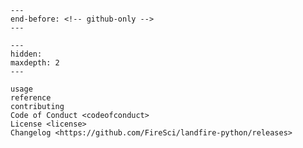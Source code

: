 ```{include} ../README.md
---
end-before: <!-- github-only -->
---
```

[license]: license
[contributor guide]: contributing
[command-line reference]: usage

```{toctree}
---
hidden:
maxdepth: 2
---

usage
reference
contributing
Code of Conduct <codeofconduct>
License <license>
Changelog <https://github.com/FireSci/landfire-python/releases>
```
